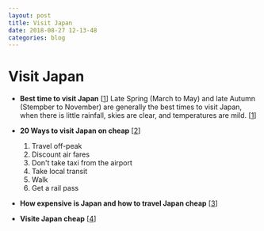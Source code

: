 ```yaml
---
layout: post
title: Visit Japan
date: 2018-08-27 12-13-48
categories: blog
---
```


# Visit Japan

- **Best time to visit Japan** [[1]]
  Late Spring (March to May) and late Autumn (Stempber to November) are generally the best times to visit Japan, when there is little rainfall, skies are clear, and temperatures are mild. [[1]]

- **20 Ways to visit Japan on cheap** [[2]]
  1. Travel off-peak
  2. Discount air fares
  3. Don't take taxi from the airport
  4. Take local transit
  5. Walk
  6. Get a rail pass

- **How expensive is Japan and how to travel Japan cheap** [[3]]

- **Visite Japan cheap** [[4]]


[1]: https://www.insiderjourneys.com.au/blog/when-to-travel-to-japan
[2]: https://www.forbes.com/sites/andrewbender/2013/03/05/20-ways-to-visit-japan-on-the-cheap/#e478f677d415
[3]: https://nerdnomads.com/expensive-japan-travel-cheap
[4]: https://www.nomadicmatt.com/travel-blogs/how-to-turn-high-cost-japan-into-a-cheap-place-to-visit/